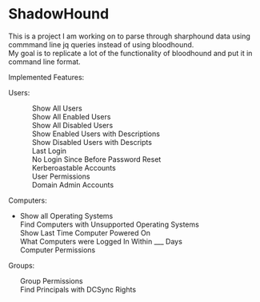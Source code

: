 # ShadowHound  

This is a project I am working on to parse through sharphound data using commmand line jq queries instead of using bloodhound.  
My goal is to replicate a lot of the functionality of bloodhound and put it in command line format.  

Implemented Features:  

Users:
        <ul><ul>
        Show All Users  
        Show All Enabled Users  
        Show All Disabled Users  
        Show Enabled Users with Descriptions  
        Show Disabled Users with Descripts  
        Last Login  
        No Login Since Before Password Reset  
        Kerberoastable Accounts  
        User Permissions  
        Domain Admin Accounts         
        </ul></ul>
    
Computers:
        <ul><li>
        Show all Operating Systems  
        Find Computers with Unsupported Operating Systems  
        Show Last Time Computer Powered On  
        What Computers were Logged In Within ___ Days  
        Computer Permissions  
        </li></ul>
Groups:
        <ul>
        Group Permissions  
        Find Principals with DCSync Rights  
        </ul>
